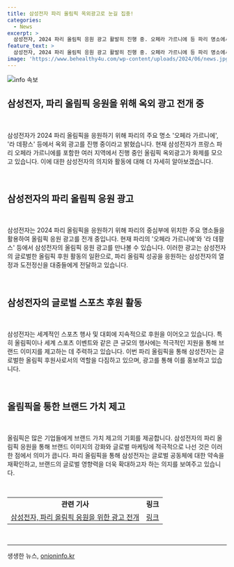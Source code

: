```yaml
---
title: 삼성전자 파리 올림픽 옥외광고로 눈길 집중!
categories:
  - News
excerpt: >
  삼성전자, 2024 파리 올림픽 응원 광고 활발히 진행 중. 오페라 가르니에 등 파리 명소에서 눈길
feature_text: >
  삼성전자, 2024 파리 올림픽 응원 광고 활발히 진행 중. 오페라 가르니에 등 파리 명소에서 눈길
image: 'https://www.behealthy4u.com/wp-content/uploads/2024/06/news.jpg'
---
```


<p><img src="https://www.behealthy4u.com/wp-content/uploads/2024/06/news.jpg" alt="info 속보" /></p>

<h2 data-ke-size="size26">삼성전자, 파리 올림픽 응원을 위해 옥외 광고 전개 중</h2>

<p data-ke-size="size16">&nbsp;</p>

<p>삼성전자가 2024 파리 올림픽을 응원하기 위해 파리의 주요 명소 '오페라 가르니에', '라 데팡스' 등에서 옥외 광고를 진행 중이라고 밝혔습니다. 현재 삼성전자가 프랑스 파리 오페라 가르니에를 포함한 여러 지역에서 진행 중인 올림픽 옥외광고가 화제를 모으고 있습니다. 이에 대한 삼성전자의 의지와 활동에 대해 더 자세히 알아보겠습니다.</p>

<p data-ke-size="size16">&nbsp;</p>

<h2 data-ke-size="size24">삼성전자의 파리 올림픽 응원 광고</h2>

<p data-ke-size="size16">&nbsp;</p>

<p>삼성전자는 2024 파리 올림픽을 응원하기 위해 파리의 중심부에 위치한 주요 명소들을 활용하여 올림픽 응원 광고를 전개 중입니다. 현재 파리의 '오페라 가르니에'와 '라 데팡스' 등에서 삼성전자의 올림픽 응원 광고를 만나볼 수 있습니다. 이러한 광고는 삼성전자의 글로벌한 올림픽 후원 활동의 일환으로, 파리 올림픽 성공을 응원하는 삼성전자의 열정과 도전정신을 대중들에게 전달하고 있습니다.</p>

<p data-ke-size="size16">&nbsp;</p>

<h2 data-ke-size="size24">삼성전자의 글로벌 스포츠 후원 활동</h2>

<p data-ke-size="size16">&nbsp;</p>

<p>삼성전자는 세계적인 스포츠 행사 및 대회에 지속적으로 후원을 이어오고 있습니다. 특히 올림픽이나 세계 스포츠 이벤트와 같은 큰 규모의 행사에는 적극적인 지원을 통해 브랜드 이미지를 제고하는 데 주력하고 있습니다. 이번 파리 올림픽을 통해 삼성전자는 글로벌한 올림픽 후원사로서의 역할을 다짐하고 있으며, 광고를 통해 이를 홍보하고 있습니다.</p>

<p data-ke-size="size16">&nbsp;</p>

<h2 data-ke-size="size24">올림픽을 통한 브랜드 가치 제고</h2>

<p data-ke-size="size16">&nbsp;</p>

<p>올림픽은 많은 기업들에게 브랜드 가치 제고의 기회를 제공합니다. 삼성전자의 파리 올림픽 응원을 통해 브랜드 이미지의 강화와 글로벌 마케팅에 적극적으로 나선 것은 이러한 점에서 의미가 큽니다. 파리 올림픽을 통해 삼성전자는 글로벌 공동체에 대한 약속을 재확인하고, 브랜드의 글로벌 영향력을 더욱 확대하고자 하는 의지를 보여주고 있습니다.</p>

<p data-ke-size="size16">&nbsp;</p>

<table>
    <tbody>
        <tr>
            <td style="text-align: center; height: 17px;"><b>관련 기사</b></td>
            <td style="text-align: center; height: 17px;"><b>링크</b></td>
        </tr>
        <tr>
            <td style="text-align: center; height: 17px;"><a href="URL">삼성전자, 파리 올림픽 응원을 위한 광고 전개</a></td>
            <td style="text-align: center; height: 17px;"><a href="URL">링크</a></td>
        </tr>
    </tbody>
</table>

<p data-ke-size="size16">&nbsp;</p>

<p><hr></p>
생생한 뉴스, <a href="https://onioninfo.kr" rel="dofollow">onioninfo.kr</a>


